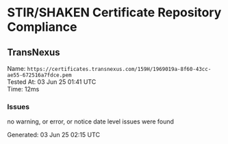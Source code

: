 # STIR/SHAKEN Certificate Repository Compliance

## TransNexus

Name: `https://certificates.transnexus.com/159H/1969019a-8f60-43cc-ae55-672516a7fdce.pem`\
Tested At: 03 Jun 25 01:41 UTC\
Time: 12ms

### Issues

no warning, or error, or notice date level issues were found

Generated: 03 Jun 25 02:15 UTC